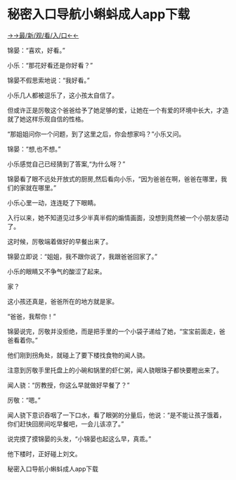 # 秘密入口导航小蝌蚪成人app下载

<a href="https://m8k3.cc">→→最/新/观/看/入/口←←</a>


锦晏：“喜欢，好看。”

小乐：“那花好看还是你好看？”

锦晏不假思索地说：“我好看。”

小乐几人都被逗乐了，这小孩太自信了。

但或许正是厉敬这个爸爸给予了她足够的爱，让她在一个有爱的环境中长大，才造就了她这样乐观自信的性格。

“那姐姐问你一个问题，到了这里之后，你会想家吗？”小乐又问。

锦晏：“想,也不想。”

小乐感觉自己已经猜到了答案,“为什么呀？”

锦晏看了眼不远处开放式的厨房,然后看向小乐，“因为爸爸在啊，爸爸在哪里，我们的家就在哪里。”

小乐心里一动，连连眨了下眼睛。

入行以来，她不知道见过多少半真半假的煽情画面，没想到竟然被一个小朋友感动了。

这时候，厉敬端着做好的早餐出来了。

锦晏立即说：“姐姐，我不跟你说了，我跟爸爸回家了。”

小乐的眼睛又不争气的酸涩了起来。

家？

这小孩还真是，爸爸所在的地方就是家。

“爸爸，我帮你！”

锦晏说完，厉敬并没拒绝，而是把手里的一个小袋子递给了她，“宝宝前面走，爸爸看着你。”

他们刚到拐角处，就碰上了要下楼找食物的闻人骁。

注意到厉敬手里托盘上的小碗和锅里的虾仁粥，闻人骁眼珠子都快要瞪出来了。

闻人骁：“厉教授，你这么早就做好早餐了？”

厉敬：“嗯。”

闻人骁下意识吞咽了一下口水，看了眼粥的分量后，他说：“是不能让孩子饿着，你们赶快回房间吃早餐吧，一会儿该凉了。”

说完摸了摸锦晏的头发，“小锦晏也起这么早，真乖。”

他下楼时，正好碰上刘文。

 秘密入口导航小蝌蚪成人app下载
